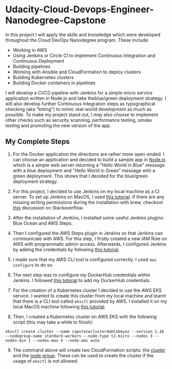 # Udacity-Cloud-Devops-Engineer-Nanodegree-Capstone

In this project I will apply the skills and knowledge which were developed throughout the Cloud DevOps Nanodegree program. These include:

* Working in AWS
* Using Jenkins or Circle CI to implement Continuous Integration and Continuous Deployment
* Building pipelines
* Working with Ansible and CloudFormation to deploy clusters
* Building Kubernetes clusters
* Building Docker containers in pipelines

I will develop a CI/CD pipeline with Jenkins for a simple micro service application written in Node.js and take theblue/green deployment strategy. I will also develop further Continuous Integration steps as typographical checking (aka “linting”) to mimic real-world development as much as possible. To make my project stand out, I may also choose to implement other checks such as security scanning, performance testing, smoke testing and promoting the new version of the app.

## My Complete Steps

1. For the Docker application the directions are rather more open-ended. I can choose an application and decided to build a sample app in [Node.js](https://github.com/nodejs) which is a simple web server returning a "Hello World in Blue" message with a blue deployment and "Hello World in Green" message with a green deployment. This shows that I decided for the blue/green deployment strategy.

2. For this project, I decided to use Jenkins on my local machine as a CI server. To set up Jenkins on MacOS, I used [this tutorial](https://coralogix.com/blog/how-to-install-and-configure-jenkins-on-the-mac-os/). If there are any missing writing permissions during the installation with brew, checkout [this](https://apple.stackexchange.com/questions/144785/cannot-update-homebrew-permission-denied) discussion on Stackoverflow.

3. After the installation of Jenkins, I installed some useful Jenkins plugins: Blue Ocean and AWS Steps.

4. Then I configured the AWS Steps plugin in Jenkins so that Jenkins can communicate with AWS. For this step, I firstly created a new IAM Role on AWS with programmatic admin access. Afterwards, I configured Jenkins by adding the credentials by following [this tutorial](https://www.howtoforge.com/how-to-store-aws-user-access-key-and-secret-key-in-jenkins/).

5. I made sure that my AWS CLI tool is configured correctly. I used `aws configure` to do so.

6. The next step was to configure my DockerHub credentials within Jenkins. I followed [this tutorial](https://dzone.com/articles/building-docker-images-to-docker-hub-using-jenkins) to add my DockerHub credentials.

7. For the creation of a Kubernetes cluster I decided to use the AWS EKS service. I wanted to create this cluster from my local machine and learnt that there is a CLI tool called `eksctl` provided by AWS. I installed it on my local MacOS machine following [this tutorial](https://docs.aws.amazon.com/eks/latest/userguide/eksctl.html).

8. Then, I created a Kubernetes cluster on AWS EKS with the following script (this may take a while to finish):

```
eksctl create cluster --name capstoneclusterdamlabeyaz --version 1.16 --nodegroup-name standard-workers --node-type t2.micro --nodes 3 --nodes-min 1 --nodes-max 4 --node-ami auto
```

9. The command above will create two CloudFormation scripts: the [cluster](https://github.com/damlabeyaz/Udacity-Cloud-Devops-Engineer-Nanodegree-Capstone/blob/main/infrastructure/eks-cluster.json) and the [node group](https://github.com/damlabeyaz/Udacity-Cloud-Devops-Engineer-Nanodegree-Capstone/blob/main/infrastructure/nodegroup.json). These can be used to create the cluster if the usage of `eksctl` is not allowed. 
